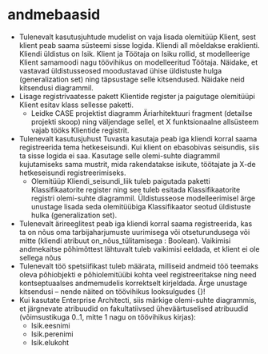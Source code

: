 # andmebaasid

  - Tulenevalt kasutusjuhtude mudelist on vaja lisada olemitüüp Klient, sest klient peab saama süsteemi sisse logida. Kliendi all mõeldakse eraklienti. Kliendi üldistus on Isik. Klient ja Töötaja on Isiku rollid, st modelleerige Klient samamoodi nagu töövihikus on modelleeritud Töötaja. Näidake, et vastavad üldistusseosed moodustavad ühise üldistuste hulga (generalization set) ning täpsustage selle kitsendused. Näidake neid kitsendusi diagrammil. 
 - Lisage registrivaatesse pakett Klientide register ja paigutage olemitüüpi Klient esitav klass sellesse paketti. 
    - Leidke CASE projektist diagramm Äriarhitektuuri fragment (detailse projekti skoop) ning väljendage sellel, et X funktsionaalne allsüsteem vajab tööks Klientide registrit.
 - Tulenevalt kasutusjuhust Tuvasta kasutaja peab iga kliendi korral saama registreerida tema hetkeseisundi. Kui klient on ebasobivas seisundis, siis ta sisse logida ei saa. Kasutage selle olemi-suhte diagrammil kujutamiseks sama mustrit, mida rakendatakse isikute, töötajate ja X-de hetkeseisundi registreerimiseks.
    - Olemitüüp Kliendi_seisundi_liik tuleb paigutada paketti Klassifikaatorite register ning see tuleb esitada Klassifikaatorite registri olemi-suhte diagrammil. Üldistusseose modelleerimisel ärge unustage lisada seda olemitüübiga Klassifikaator seotud üldistuste hulka (generalization set).
 - Tulenevalt ärireeglitest peab iga kliendi korral saama registreerida, kas ta on nõus oma tarbijaharjumuste uurimisega või otseturundusega või mitte (kliendi atribuut on_nõus_tülitamisega : Boolean). Vaikimisi andmekaitse põhimõttest lähtuvalt tuleb vaikimisi eeldada, et klient ei ole sellega nõus
 - Tulenevalt töö spetsiifikast tuleb määrata, milliseid andmeid töö teemaks oleva põhiobjekti e põhiolemitüübi kohta veel registreeritakse ning need kontseptuaalses andmemudelis korrektselt kirjeldada. Ärge unustage kitsendusi – nende näited on töövihikus looksulgudes {}!
 - Kui kasutate Enterprise Architecti, siis märkige olemi-suhte diagrammis, et järgnevate atribuudid on fakultatiivsed üheväärtuselised atribuudid (võimsustikuga 0..1, mitte 1 nagu on töövihikus kirjas):
    - Isik.eesnimi
    - Isik.perenimi
    - Isik.elukoht
